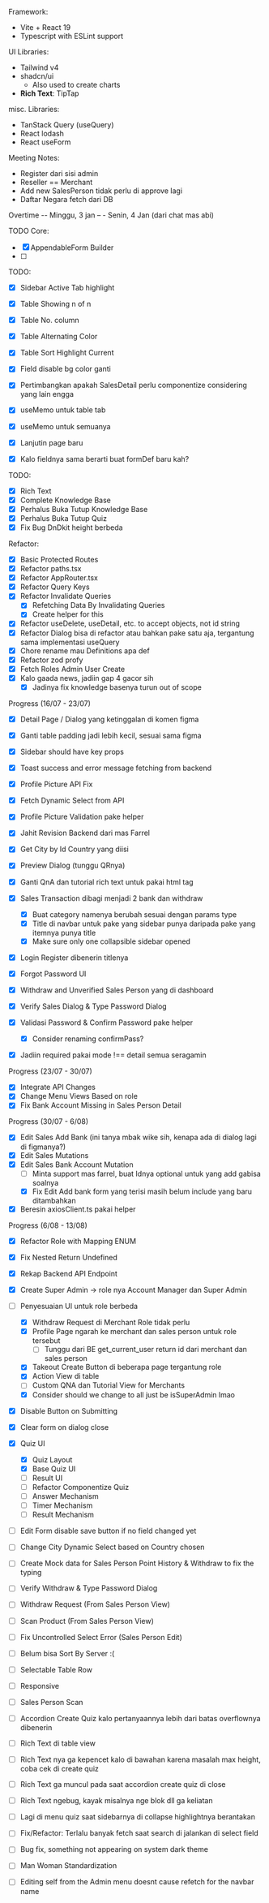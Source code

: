 []()Framework: 
- Vite + React 19
- Typescript with ESLint support

UI Libraries:
- Tailwind v4
- shadcn/ui
	- Also used to create charts
- **Rich Text**: TipTap

misc. Libraries:
- TanStack Query (useQuery)
- React lodash
- React useForm



Meeting Notes:
- Register dari sisi admin
- Reseller == Merchant
- Add new SalesPerson tidak perlu di approve lagi
- Daftar Negara fetch dari DB

Overtime 
-- Minggu, 3 jan
– - Senin, 4 Jan (dari chat mas abi)

TODO Core:
- [x] AppendableForm Builder
- [ ] 

TODO: 
- [x] Sidebar Active Tab highlight
- [x] Table Showing n of n
- [x] Table No. column
- [x] Table Alternating Color
- [x] Table Sort Highlight Current
- [x] Field disable bg color ganti
- [x] Pertimbangkan apakah SalesDetail perlu componentize considering yang lain engga
- [x] useMemo untuk table tab
- [x] useMemo untuk semuanya
- [x] Lanjutin page baru
- [x] Kalo fieldnya sama berarti buat formDef baru kah?


TODO:
- [x] Rich Text
- [x] Complete Knowledge Base
- [x] Perhalus Buka Tutup Knowledge Base
- [x] Perhalus Buka Tutup Quiz 
- [x] Fix Bug DnDkit height berbeda

Refactor:
- [x] Basic Protected Routes
- [x] Refactor paths.tsx
- [x] Refactor AppRouter.tsx
- [x] Refactor Query Keys
- [x] Refactor Invalidate Queries
	- [x] Refetching Data By Invalidating Queries
	- [x] Create helper for this
- [x] Refactor useDelete, useDetail, etc. to accept objects, not id string
- [x] Refactor Dialog bisa di refactor atau bahkan pake satu aja, tergantung sama implementasi useQuery
- [x] Chore rename mau Definitions apa def
- [x] Refactor zod profy
- [x] Fetch Roles Admin User Create
- [x] Kalo gaada news, jadiin gap 4 gacor sih
	- [x] Jadinya fix knowledge basenya turun out of scope

Progress (16/07 - 23/07)
- [x] Detail Page / Dialog yang ketinggalan di komen figma
- [x] Ganti table padding jadi lebih kecil, sesuai sama figma
- [x] Sidebar should have key props
- [x] Toast success and error message fetching from backend
- [x] Profile Picture API Fix
- [x] Fetch Dynamic Select from API
- [x] Profile Picture Validation pake helper
- [x] Jahit Revision Backend dari mas Farrel
- [x] Get City by Id Country yang diisi 
- [x] Preview Dialog (tunggu QRnya)
- [x] Ganti QnA dan tutorial rich text untuk pakai html tag
- [x] Sales Transaction dibagi menjadi 2 bank dan withdraw
	- [x] Buat category namenya berubah sesuai dengan params type
	- [x] Title di navbar untuk pake yang sidebar punya daripada pake yang itemnya punya title
	- [x] Make sure only one collapsible sidebar opened
- [x] Login Register dibenerin titlenya
- [x] Forgot Password UI
- [x] Withdraw and Unverified Sales Person yang di dashboard
- [x] Verify Sales Dialog & Type Password Dialog
- [x] Validasi Password & Confirm Password pake helper
	- [x] Consider renaming confirmPass?
- [x] Jadiin required pakai mode !== detail semua seragamin


Progress (23/07 - 30/07)
- [x] Integrate API Changes
- [x] Change Menu Views Based on role
- [x] Fix Bank Account Missing in Sales Person Detail

Progress (30/07 - 6/08)
- [x] Edit Sales Add Bank (ini tanya mbak wike sih, kenapa ada di dialog lagi di figmanya?)
- [x] Edit Sales Mutations
- [x] Edit Sales Bank Account Mutation
	- [ ] Minta support mas farrel, buat Idnya optional untuk yang add gabisa soalnya
	- [x] Fix Edit Add bank form yang terisi masih belum include yang baru ditambahkan
- [x] Beresin axiosClient.ts pakai helper

Progress (6/08 - 13/08)
- [x] Refactor Role with Mapping ENUM
- [x] Fix Nested Return Undefined
- [x] Rekap Backend API Endpoint
- [x] Create Super Admin → role nya Account Manager dan Super Admin
- [ ] Penyesuaian UI untuk role berbeda
	- [x] Withdraw Request di Merchant Role tidak perlu
	- [x] Profile Page ngarah ke merchant dan sales person untuk role tersebut
		- [ ] Tunggu dari BE get_current_user return id dari merchant dan sales person
	- [x] Takeout Create Button di beberapa page tergantung role
	- [x] Action View di table
	- [ ] Custom QNA dan Tutorial View for Merchants
	- [x] Consider should we change to all just be isSuperAdmin lmao
- [x] Disable Button on Submitting
- [x] Clear form on dialog close
- [x] Quiz UI
	- [x] Quiz Layout
	- [x] Base Quiz UI
	- [ ] Result UI
	- [ ] Refactor Componentize Quiz
	- [ ] Answer Mechanism
	- [ ] Timer Mechanism
	- [ ] Result Mechanism
- [ ] Edit Form disable save button if no field changed yet
- [ ] Change City Dynamic Select based on Country chosen


- [ ] Create Mock data for Sales Person Point History & Withdraw to fix the typing
- [ ] Verify Withdraw & Type Password Dialog
- [ ] Withdraw Request (From Sales Person View)
- [ ] Scan Product (From Sales Person View)
- [ ] Fix Uncontrolled Select Error (Sales Person Edit)
- [ ] Belum bisa Sort By Server :(
- [ ] Selectable Table Row
- [ ] Responsive
- [ ] Sales Person Scan
- [ ] Accordion Create Quiz kalo pertanyaannya lebih dari batas overflownya dibenerin
- [ ] Rich Text di table view
- [ ] Rich Text nya ga kepencet kalo di bawahan karena masalah max height, coba cek di create quiz
- [ ] Rich Text ga muncul pada saat accordion create quiz di close
- [ ] Rich Text ngebug, kayak misalnya nge blok dll ga keliatan
- [ ] Lagi di menu quiz saat sidebarnya di collapse highlightnya berantakan
- [ ] Fix/Refactor: Terlalu banyak fetch saat search di jalankan di select field
- [ ] Bug fix, something not appearing on system dark theme
- [ ] Man Woman Standardization
- [ ] Editing self from the Admin menu doesnt cause refetch for the navbar name


